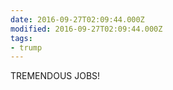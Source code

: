 ```yaml
---
date: 2016-09-27T02:09:44.000Z
modified: 2016-09-27T02:09:44.000Z
tags:
- trump
---
```


  TREMENDOUS JOBS!
